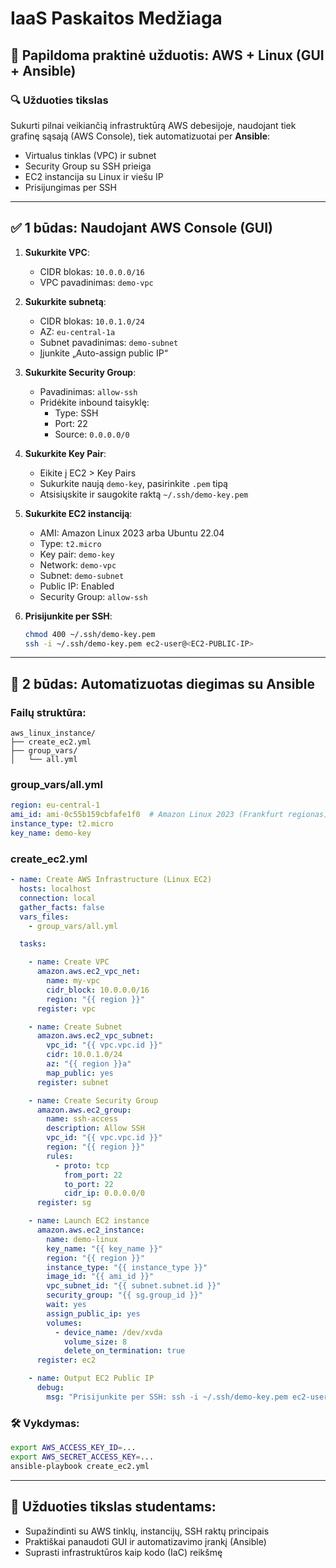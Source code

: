 # IaaS Paskaitos Medžiaga

## 🧪 Papildoma praktinė užduotis: AWS + Linux (GUI + Ansible)

### 🔍 Užduoties tikslas
Sukurti pilnai veikiančią infrastruktūrą AWS debesijoje, naudojant tiek grafinę sąsają (AWS Console), tiek automatizuotai per **Ansible**:
- Virtualus tinklas (VPC) ir subnet
- Security Group su SSH prieiga
- EC2 instancija su Linux ir viešu IP
- Prisijungimas per SSH

---

## ✅ 1 būdas: Naudojant AWS Console (GUI)

1. **Sukurkite VPC**:
   - CIDR blokas: `10.0.0.0/16`
   - VPC pavadinimas: `demo-vpc`

2. **Sukurkite subnetą**:
   - CIDR blokas: `10.0.1.0/24`
   - AZ: `eu-central-1a`
   - Subnet pavadinimas: `demo-subnet`
   - Įjunkite „Auto-assign public IP“

3. **Sukurkite Security Group**:
   - Pavadinimas: `allow-ssh`
   - Pridėkite inbound taisyklę:
     - Type: SSH
     - Port: 22
     - Source: `0.0.0.0/0`

4. **Sukurkite Key Pair**:
   - Eikite į EC2 > Key Pairs
   - Sukurkite naują `demo-key`, pasirinkite `.pem` tipą
   - Atsisiųskite ir saugokite raktą `~/.ssh/demo-key.pem`

5. **Sukurkite EC2 instanciją**:
   - AMI: Amazon Linux 2023 arba Ubuntu 22.04
   - Type: `t2.micro`
   - Key pair: `demo-key`
   - Network: `demo-vpc`
   - Subnet: `demo-subnet`
   - Public IP: Enabled
   - Security Group: `allow-ssh`

6. **Prisijunkite per SSH**:
   ```bash
   chmod 400 ~/.ssh/demo-key.pem
   ssh -i ~/.ssh/demo-key.pem ec2-user@<EC2-PUBLIC-IP>
   ```

---

## 🤖 2 būdas: Automatizuotas diegimas su Ansible

### Failų struktūra:
```
aws_linux_instance/
├── create_ec2.yml
├── group_vars/
│   └── all.yml
```

### group_vars/all.yml
```yaml
region: eu-central-1
ami_id: ami-0c55b159cbfafe1f0  # Amazon Linux 2023 (Frankfurt regionas)
instance_type: t2.micro
key_name: demo-key
```

### create_ec2.yml
```yaml
- name: Create AWS Infrastructure (Linux EC2)
  hosts: localhost
  connection: local
  gather_facts: false
  vars_files:
    - group_vars/all.yml

  tasks:

    - name: Create VPC
      amazon.aws.ec2_vpc_net:
        name: my-vpc
        cidr_block: 10.0.0.0/16
        region: "{{ region }}"
      register: vpc

    - name: Create Subnet
      amazon.aws.ec2_vpc_subnet:
        vpc_id: "{{ vpc.vpc.id }}"
        cidr: 10.0.1.0/24
        az: "{{ region }}a"
        map_public: yes
      register: subnet

    - name: Create Security Group
      amazon.aws.ec2_group:
        name: ssh-access
        description: Allow SSH
        vpc_id: "{{ vpc.vpc.id }}"
        region: "{{ region }}"
        rules:
          - proto: tcp
            from_port: 22
            to_port: 22
            cidr_ip: 0.0.0.0/0
      register: sg

    - name: Launch EC2 instance
      amazon.aws.ec2_instance:
        name: demo-linux
        key_name: "{{ key_name }}"
        region: "{{ region }}"
        instance_type: "{{ instance_type }}"
        image_id: "{{ ami_id }}"
        vpc_subnet_id: "{{ subnet.subnet.id }}"
        security_group: "{{ sg.group_id }}"
        wait: yes
        assign_public_ip: yes
        volumes:
          - device_name: /dev/xvda
            volume_size: 8
            delete_on_termination: true
      register: ec2

    - name: Output EC2 Public IP
      debug:
        msg: "Prisijunkite per SSH: ssh -i ~/.ssh/demo-key.pem ec2-user@{{ ec2.instances[0].public_ip_address }}"
```

### 🛠️ Vykdymas:
```bash
export AWS_ACCESS_KEY_ID=...
export AWS_SECRET_ACCESS_KEY=...
ansible-playbook create_ec2.yml
```

---

## 📝 Užduoties tikslas studentams:
- Supažindinti su AWS tinklų, instancijų, SSH raktų principais
- Praktiškai panaudoti GUI ir automatizavimo įrankį (Ansible)
- Suprasti infrastruktūros kaip kodo (IaC) reikšmę


